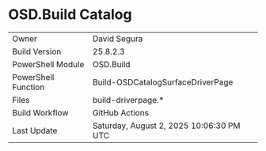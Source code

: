 ﻿# OSD.Build Catalog

| | |
|-|-|
| Owner | David Segura |
| Build Version | 25.8.2.3 |
| PowerShell Module | OSD.Build |
| PowerShell Function | Build-OSDCatalogSurfaceDriverPage |
| Files | build-driverpage.* |
| Build Workflow | GitHub Actions |
| Last Update | Saturday, August 2, 2025 10:06:30 PM UTC |
